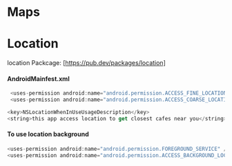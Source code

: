 # Maps

# Location
location Packcage: [https://pub.dev/packages/location]
#### AndroidMainfest.xml
```java 
 <uses-permission android:name="android.permission.ACCESS_FINE_LOCATION" />
 <uses-permission android:name="android.permission.ACCESS_COARSE_LOCATION" />
```
```swift
<key>NSLocationWhenInUseUsageDescription</key>
<string>this app access location to get closest cafes near you</string>
```

#### To use location background  
```java
<uses-permission android:name="android.permission.FOREGROUND_SERVICE" />
<uses-permission android:name="android.permission.ACCESS_BACKGROUND_LOCATION"/>
```



